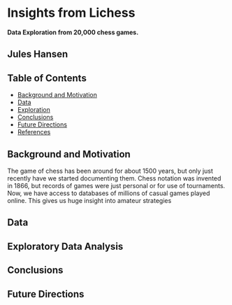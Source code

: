 # Insights from Lichess
**Data Exploration from 20,000 chess games.**

## Jules Hansen

## Table of Contents
* [Background and Motivation](#background-and-motivation)
* [Data](#data)
* [Exploration](#exploration)
* [Conclusions](#conclusions)
* [Future Directions](#future-directions)
* [References](#references)

## Background and Motivation
The game of chess has been around for about 1500 years, but only just recently have we started documenting them. Chess notation was invented in 1866, but records of games were just personal or for use of tournaments. Now, we have access to databases of millions of casual games played online. This gives us huge insight into amateur strategies 

## Data



## Exploratory Data Analysis

## Conclusions

## Future Directions

